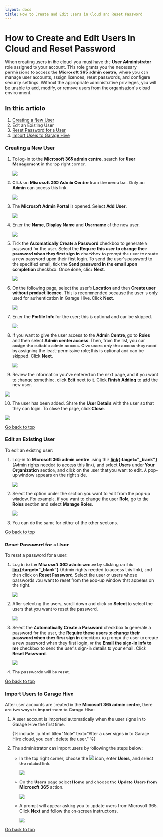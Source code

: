```yaml
---
layout: docs
title: How to Create and Edit Users in Cloud and Reset Password
---
```


<a name="top"></a>

# How to Create and Edit Users in Cloud and Reset Password
When creating users in the cloud, you must have the **User Administrator** role assigned to your account. This role grants you the necessary permissions to access the **Microsoft 365 admin centre**, where you can manage user accounts, assign licences, reset passwords, and configure security settings. Without the appropriate administrative privileges, you will be unable to add, modify, or remove users from the organisation's cloud environment.


## In this article
1. [Creating a New User](#creating-a-new-user)
2. [Edit an Existing User](#edit-an-existing-user)
3. [Reset Password for a User](#reset-password-for-a-user)
4. [Import Users to Garage Hive](#import-users-to-garage-hive)

### Creating a New User
1. To log-in to the **Microsoft 365 admin centre**, search for **User Management** in the top right corner.

   ![](media/garagehive-create-cloud-user1.png)

2. Click on **Microsoft 365 Admin Centre** from the menu bar. Only an **Admin** can access this link. 

    ![](media/garagehive-create-cloud-user2.png)

3. The **Microsoft Admin Portal** is opened. Select **Add User**.

   ![](media/garagehive-create-cloud-user3.png)

4. Enter the **Name**, **Display Name** and **Username** of the new user.

   ![](media/garagehive-create-cloud-user4.png)

5. Tick the **Automatically Create a Password** checkbox to generate a password for the user. Select the **Require this user to change their password when they first sign in** checkbox to prompt the user to create a new password upon their first login. To send the user's password to the specified email, tick the **Send password in the email upon completion** checkbox. Once done, click **Next**.

   ![](media/garagehive-create-cloud-user5.png)

6. On the following page, select the user's **Location** and then **Create user without product licence**. This is recommended because the user is only used for authentication in Garage Hive. Click **Next**.

   ![](media/garagehive-create-cloud-user6.png)

7. Enter the **Profile Info** for the user; this is optional and can be skipped.

   ![](media/garagehive-create-cloud-user7.png)

8. If you want to give the user access to the **Admin Centre**, go to **Roles** and then select **Admin center access**. Then, from the list, you can assign the suitable admin access. Give users only the access they need by assigning the least-permissive role; this is optional and can be skipped. Click **Next**.

   ![](media/garagehive-create-cloud-user8.png)

9.  Review the information you've entered on the next page, and if you want to change something, click **Edit** next to it. Click **Finish Adding** to add the new user.

   ![](media/garagehive-create-cloud-user9.png)

10. The user has been added. Share the **User Details** with the user so that they can login. To close the page, click **Close**.

   ![](media/garagehive-create-cloud-user10.png)

[Go back to top](#top)

### Edit an Existing User
To edit an existing user:
1. Log-in to **Microsoft 365 admin centre** using this **[link](http://admin.microsoft.com){:target="_blank"}** (Admin rights needed to access this link), and select **Users** under **Your Organization** section, and click on the user that you want to edit. A pop-up window appears on the right side.

   ![](media/garagehive-edit-cloud-existing-user1.png)

2. Select the option under the section you want to edit from the pop-up window. For example, if you want to change the user **Role**, go to the **Roles** section and select **Manage Roles**.

   ![](media/garagehive-edit-cloud-existing-user2.png)

3. You can do the same for either of the other sections.

[Go back to top](#top)

### Reset Password for a User
To reset a password for a user:
1. Log in to the **Microsoft 365 admin centre** by clicking on this **[link](http://admin.microsoft.com){:target="_blank"}** (Admin rights needed to access this link), and then click on **Reset Password**. Select the user or users whose passwords you want to reset from the pop-up window that appears on the right.

   ![](media/garagehive-reset-password-for-cloud-user1.png)

2. After selecting the users, scroll down and click on **Select** to select the users that you want to reset the password.

   ![](media/garagehive-reset-password-for-cloud-user2.png)

3. Select the **Automatically Create a Password** checkbox to generate a password for the user, the **Require these users to change their password when they first sign in** checkbox to prompt the user to create a new password when they first login, or the **Email the sign-in info to me** checkbox to send the user's sign-in details to your email. Click **Reset Password**.

   ![](media/garagehive-reset-password-for-cloud-user3.png)

4. The passwords will be reset.

[Go back to top](#top)

### Import Users to Garage Hive
After user accounts are created in the **Microsoft 365 admin centre**, there are two ways to import them to Garage Hive:
1. A user account is imported automatically when the user signs in to Garage Hive the first time.

   {% include tip.html title="Note" text="After a user signs in to Garage Hive cloud, you can't delete the user." %}

2. The administrator can import users by following the steps below:
   
    * In the top right corner, choose the ![](media/search_icon.png) icon, enter **Users**, and select the related link.

      ![](media/garagehive-update-users1.png)

    * On the **Users** page select **Home** and choose the **Update Users from Microsoft 365** action.

      ![](media/garagehive-update-users2.png)

    * A prompt will appear asking you to update users from Microsoft 365. Click **Next** and follow the on-screen instructions.

      ![](media/garagehive-update-users3.png)

[Go back to top](#top)
